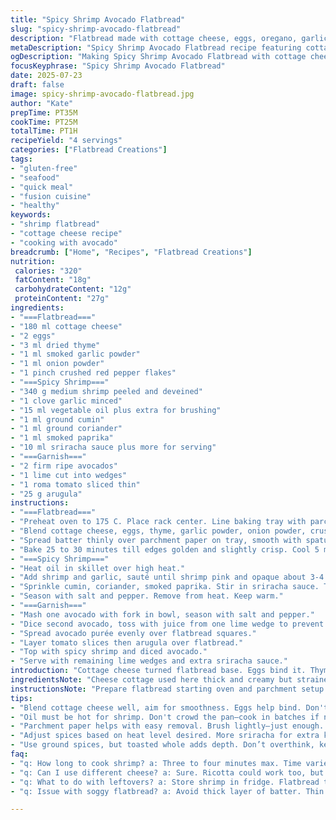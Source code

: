 ```yaml
---
title: "Spicy Shrimp Avocado Flatbread"
slug: "spicy-shrimp-avocado-flatbread" 
description: "Flatbread made with cottage cheese, eggs, oregano, garlic and onion powders. Spicy shrimp sautéed with garlic, cumin, coriander, smoked paprika and hot sauce. Avocado purée and diced avocado tossed with lime juice. Topped with tomato slices and arugula. Baked flatbread cut into four. Shrimp cooked quickly in a skillet. Garnish with lime wedges and extra hot sauce. Nut free and gluten free. Prep and cook times slightly varied. Two ingredients swapped for bolder twist."
metaDescription: "Spicy Shrimp Avocado Flatbread recipe featuring cottage cheese, spicy shrimp, creamy avocado, tomatoes, and arugula. A bold gluten-free dish."
ogDescription: "Making Spicy Shrimp Avocado Flatbread with cottage cheese, shrimp, avocado, and arugula. A vibrant gluten-free meal you can't miss."
focusKeyphrase: "Spicy Shrimp Avocado Flatbread"
date: 2025-07-23
draft: false
image: spicy-shrimp-avocado-flatbread.jpg
author: "Kate"
prepTime: PT35M
cookTime: PT25M
totalTime: PT1H
recipeYield: "4 servings"
categories: ["Flatbread Creations"]
tags:
- "gluten-free"
- "seafood"
- "quick meal"
- "fusion cuisine"
- "healthy"
keywords:
- "shrimp flatbread"
- "cottage cheese recipe"
- "cooking with avocado"
breadcrumb: ["Home", "Recipes", "Flatbread Creations"]
nutrition: 
 calories: "320"
 fatContent: "18g"
 carbohydrateContent: "12g"
 proteinContent: "27g"
ingredients:
- "===Flatbread==="
- "180 ml cottage cheese"
- "2 eggs"
- "3 ml dried thyme"
- "1 ml smoked garlic powder"
- "1 ml onion powder"
- "1 pinch crushed red pepper flakes"
- "===Spicy Shrimp==="
- "340 g medium shrimp peeled and deveined"
- "1 clove garlic minced"
- "15 ml vegetable oil plus extra for brushing"
- "1 ml ground cumin"
- "1 ml ground coriander"
- "1 ml smoked paprika"
- "10 ml sriracha sauce plus more for serving"
- "===Garnish==="
- "2 firm ripe avocados"
- "1 lime cut into wedges"
- "1 roma tomato sliced thin"
- "25 g arugula"
instructions:
- "===Flatbread==="
- "Preheat oven to 175 C. Place rack center. Line baking tray with parchment paper, leaving edges overhang. Brush paper lightly with oil."
- "Blend cottage cheese, eggs, thyme, garlic powder, onion powder, crushed red pepper flakes until smooth."
- "Spread batter thinly over parchment paper on tray, smooth with spatula."
- "Bake 25 to 30 minutes till edges golden and slightly crisp. Cool 5 minutes. Cut into 4 squares."
- "===Spicy Shrimp==="
- "Heat oil in skillet over high heat."
- "Add shrimp and garlic, sauté until shrimp pink and opaque about 3-4 minutes."
- "Sprinkle cumin, coriander, smoked paprika. Stir in sriracha sauce. Toss to coat shrimp."
- "Season with salt and pepper. Remove from heat. Keep warm."
- "===Garnish==="
- "Mash one avocado with fork in bowl, season with salt and pepper."
- "Dice second avocado, toss with juice from one lime wedge to prevent browning."
- "Spread avocado purée evenly over flatbread squares."
- "Layer tomato slices then arugula over flatbread."
- "Top with spicy shrimp and diced avocado."
- "Serve with remaining lime wedges and extra sriracha sauce."
introduction: "Cottage cheese turned flatbread base. Eggs bind it. Thyme swaps oregano. Garlic powder smoked for hint deeper flavor. Onion powder stays for earthiness. Red pepper flakes add heat. Spicy shrimp splash heat and smokiness. Garlic joins cumin, coriander, paprika, and Sriracha for punch. Quick sear in hot oil. Contrast creamy mashed avocado with fresh diced pieces tossed in lime. Tomato slices layered, peppery arugula adds bite. Warm flatbread squares as foundation. Lime wedges brighten. Extra hot sauce for daring. Nut free. Gluten free. Prep half hour with baking. Shrimp sizzle fast. Build the stack last. Simple. Bold. Bright. Flavor bursts within concise bites."
ingredientsNote: "Cheese cottage used here thick and creamy but strained yogurt can work too—just keep moisture low. Thyme replaces oregano aiming for deeper herbal note, to change profile slightly but keep savory foundation. Garlic powder smoked instead of plain for smoky undertone. Veg oil versatile, any neutral works. For spices, cumin and coriander toasted ground add nuttiness balanced by smoky paprika. Hot sauce works best sriracha but use your preferred chili vinegar fusion. Avocados firm ripe avoid mushiness during prep. Use lime fresh for zest and acidity. Tomatoes roma for firm slices holding moisture without sogginess. Arugula preferred peppery green but substitute with baby spinach for milder flavor."
instructionsNote: "Prepare flatbread starting oven and parchment setup crucial for thin crisp result. Blending cottage cheese with eggs and spices smooths batter; spread thin to avoid doughy center, patience vital in baking 25-30 mins till golden. Cool briefly then slice carefully. Shrimp cook fast so heat oil well, garlic added quick on shrimp to avoid burning, toss spices swiftly with sriracha last to coat evenly without overcooking shrimp. Keep warm but do not dry. Avocado mashed first for base layer, second avocado diced then lime tossed to keep fresh appearance and bite contrast. Assemble last moment for freshness preserving crispness and vibrancy. Serve immediately with lime wedges and extra hot sauce for adding layers of flavor at table."
tips:
- "Blend cottage cheese well, aim for smoothness. Eggs help bind. Don't rush mixing—texture matters. Dry spices should be fresh. Thyme swapped oregano brings new flavor. Use fresh garlic always. Sauté shrimp fast to keep juicy. Hot skillet is key."
- "Oil must be hot for shrimp. Don't crowd the pan—cook in batches if necessary. Quick cooking keeps shrimp tender and flavorful. Mash avocado with salt. Diced avocado freshens plate. Lime juice prevents browning. Use ripe firm avocados for best texture."
- "Parchment paper helps with easy removal. Brush lightly—just enough. Bake till edges golden. Don't skip cooling. They cut better. Tomato and arugula must stay fresh. Layer carefully, keep flavors distinct. Assemble right before serving. Crisp flatbread ideal."
- "Adjust spices based on heat level desired. More sriracha for extra kick. Diced and mashed avocado contrast well. Garnish with lime and extra hot sauce. Serve immediately for best experience. Leftovers? Keep shrimp and flatbread separate."
- "Use ground spices, but toasted whole adds depth. Don’t overthink, keep preparations simple. Experiment with different greens. Baby spinach is mild, good substitute. Fresh lime juice is essential. Roma tomatoes hold up better in cooking. Keep everything balanced."
faq:
- "q: How long to cook shrimp? a: Three to four minutes max. Time varies based on size. Look for pink color brightening shells."
- "q: Can I use different cheese? a: Sure. Ricotta could work too, but moisture matters. Avoid too much liquid—flatbread needs firmness."
- "q: What to do with leftovers? a: Store shrimp in fridge. Flatbread too—keep separate. Use airtight containers. Best within two days."
- "q: Issue with soggy flatbread? a: Avoid thick layer of batter. Thin spread is key. Baking, watch edges, golden. Cool down before cutting."

---
```


